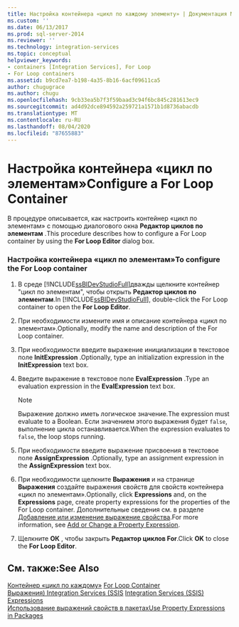 ```yaml
---
title: Настройка контейнера «цикл по каждому элементу» | Документация Майкрософт
ms.custom: ''
ms.date: 06/13/2017
ms.prod: sql-server-2014
ms.reviewer: ''
ms.technology: integration-services
ms.topic: conceptual
helpviewer_keywords:
- containers [Integration Services], For Loop
- For Loop containers
ms.assetid: b9cd7ea7-b198-4a35-8b16-6acf09611ca5
author: chugugrace
ms.author: chugu
ms.openlocfilehash: 9cb33ea5b7f3f59baad3c94f6bc845c281613ec9
ms.sourcegitcommit: ad4d92dce894592a259721a1571b1d8736abacdb
ms.translationtype: MT
ms.contentlocale: ru-RU
ms.lasthandoff: 08/04/2020
ms.locfileid: "87655883"
---
```

# <a name="configure-a-for-loop-container"></a><span data-ttu-id="24a95-102">Настройка контейнера «цикл по элементам»</span><span class="sxs-lookup"><span data-stu-id="24a95-102">Configure a For Loop Container</span></span>
  <span data-ttu-id="24a95-103">В процедуре описывается, как настроить контейнер «цикл по элементам» с помощью диалогового окна **Редактор циклов по элементам** .</span><span class="sxs-lookup"><span data-stu-id="24a95-103">This procedure describes how to configure a For Loop container by using the **For Loop Editor** dialog box.</span></span>  
  
### <a name="to-configure-the-for-loop-container"></a><span data-ttu-id="24a95-104">Настройка контейнера «цикл по элементам»</span><span class="sxs-lookup"><span data-stu-id="24a95-104">To configure the For Loop container</span></span>  
  
1.  <span data-ttu-id="24a95-105">В среде [!INCLUDE[ssBIDevStudioFull](../includes/ssbidevstudiofull-md.md)]дважды щелкните контейнер "цикл по элементам", чтобы открыть **Редактор циклов по элементам**.</span><span class="sxs-lookup"><span data-stu-id="24a95-105">In [!INCLUDE[ssBIDevStudioFull](../includes/ssbidevstudiofull-md.md)], double-click the For Loop container to open the **For Loop Editor**.</span></span>  
  
2.  <span data-ttu-id="24a95-106">При необходимости измените имя и описание контейнера «цикл по элементам».</span><span class="sxs-lookup"><span data-stu-id="24a95-106">Optionally, modify the name and description of the For Loop container.</span></span>  
  
3.  <span data-ttu-id="24a95-107">При необходимости введите выражение инициализации в текстовое поле **InitExpression** .</span><span class="sxs-lookup"><span data-stu-id="24a95-107">Optionally, type an initialization expression in the **InitExpression** text box.</span></span>  
  
4.  <span data-ttu-id="24a95-108">Введите выражение в текстовое поле **EvalExpression** .</span><span class="sxs-lookup"><span data-stu-id="24a95-108">Type an evaluation expression in the **EvalExpression** text box.</span></span>  
  
    > [!NOTE]  
    >  <span data-ttu-id="24a95-109">Выражение должно иметь логическое значение.</span><span class="sxs-lookup"><span data-stu-id="24a95-109">The expression must evaluate to a Boolean.</span></span> <span data-ttu-id="24a95-110">Если значением этого выражения будет `false`, выполнение цикла останавливается.</span><span class="sxs-lookup"><span data-stu-id="24a95-110">When the expression evaluates to `false`, the loop stops running.</span></span>  
  
5.  <span data-ttu-id="24a95-111">При необходимости введите выражение присвоения в текстовое поле **AssignExpression** .</span><span class="sxs-lookup"><span data-stu-id="24a95-111">Optionally, type an assignment expression in the **AssignExpression** text box.</span></span>  
  
6.  <span data-ttu-id="24a95-112">При необходимости щелкните **Выражения** и на странице **Выражения** создайте выражения свойств для свойств контейнера «цикл по элементам».</span><span class="sxs-lookup"><span data-stu-id="24a95-112">Optionally, click **Expressions** and, on the **Expressions** page, create property expressions for the properties of the For Loop container.</span></span> <span data-ttu-id="24a95-113">Дополнительные сведения см. в разделе [Добавление или изменение выражение свойства](expressions/add-or-change-a-property-expression.md).</span><span class="sxs-lookup"><span data-stu-id="24a95-113">For more information, see [Add or Change a Property Expression](expressions/add-or-change-a-property-expression.md).</span></span>  
  
7.  <span data-ttu-id="24a95-114">Щелкните **ОК** , чтобы закрыть **Редактор циклов For**.</span><span class="sxs-lookup"><span data-stu-id="24a95-114">Click **OK** to close the **For Loop Editor**.</span></span>  
  
## <a name="see-also"></a><span data-ttu-id="24a95-115">См. также:</span><span class="sxs-lookup"><span data-stu-id="24a95-115">See Also</span></span>  
 <span data-ttu-id="24a95-116">[Контейнер «цикл по каждому»](control-flow/for-loop-container.md) </span><span class="sxs-lookup"><span data-stu-id="24a95-116">[For Loop Container](control-flow/for-loop-container.md) </span></span>  
 <span data-ttu-id="24a95-117">[Выражения&#41; Integration Services &#40;SSIS](expressions/integration-services-ssis-expressions.md) </span><span class="sxs-lookup"><span data-stu-id="24a95-117">[Integration Services &#40;SSIS&#41; Expressions](expressions/integration-services-ssis-expressions.md) </span></span>  
 [<span data-ttu-id="24a95-118">Использование выражений свойств в пакетах</span><span class="sxs-lookup"><span data-stu-id="24a95-118">Use Property Expressions in Packages</span></span>](expressions/use-property-expressions-in-packages.md)  
  
  
